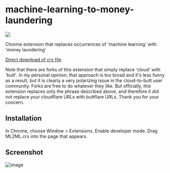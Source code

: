 machine-learning-to-money-laundering
=============

![](logo.png)

Chrome extension that replaces occurrences of 'machine learning' with 'money laundering'

[Direct download of crx file](https://github.com/stong/ml-to-ml/blob/master/ML2ML.crx?raw=true)

Note that there are forks of this extension that simply replace 'cloud' with 'butt'.
In my personal opinion, that approach is too broad and it's less funny as a result, but it is clearly a very
polarizing issue in the cloud-to-butt user community.  Forks are free to do whatever they like.  But officially, _this_ extension replaces only the phrase described above, and therefore it did not replace your cloudflare URLs with buttflare URLs. Thank you for your concern.

Installation
------------

In Chrome, choose Window > Extensions. Enable developer mode. Drag ML2ML.crx into the page that appears.

Screenshot
----------
![image](https://github.com/stong/ml-to-ml/assets/14918218/e375a64a-1aab-4d29-bd83-e1a845049970)
